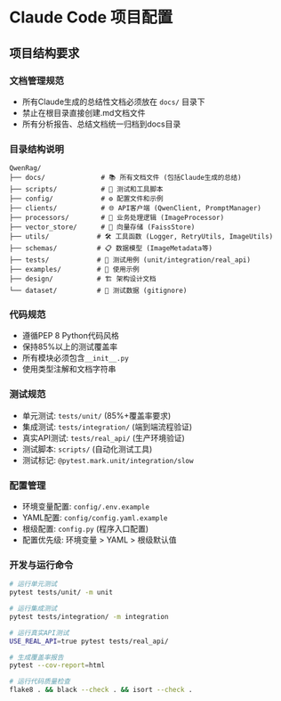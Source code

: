 # Claude Code 项目配置

## 项目结构要求

### 文档管理规范
- 所有Claude生成的总结性文档必须放在 `docs/` 目录下
- 禁止在根目录直接创建.md文档文件
- 所有分析报告、总结文档统一归档到docs目录

### 目录结构说明
```
QwenRag/
├── docs/              # 📚 所有文档文件 (包括Claude生成的总结)
├── scripts/           # 🔧 测试和工具脚本  
├── config/            # ⚙️ 配置文件和示例
├── clients/           # 🌐 API客户端 (QwenClient, PromptManager)
├── processors/        # 🔄 业务处理逻辑 (ImageProcessor)
├── vector_store/      # 💾 向量存储 (FaissStore)
├── utils/            # 🛠️ 工具函数 (Logger, RetryUtils, ImageUtils)
├── schemas/          # 📋 数据模型 (ImageMetadata等)
├── tests/            # 🧪 测试用例 (unit/integration/real_api)
├── examples/         # 📖 使用示例
├── design/           # 🏗️ 架构设计文档
└── dataset/          # 📸 测试数据 (gitignore)
```

### 代码规范
- 遵循PEP 8 Python代码风格
- 保持85%以上的测试覆盖率
- 所有模块必须包含`__init__.py`
- 使用类型注解和文档字符串

### 测试规范
- 单元测试: `tests/unit/` (85%+覆盖率要求)
- 集成测试: `tests/integration/` (端到端流程验证)
- 真实API测试: `tests/real_api/` (生产环境验证)
- 测试脚本: `scripts/` (自动化测试工具)
- 测试标记: `@pytest.mark.unit/integration/slow`

### 配置管理
- 环境变量配置: `config/.env.example`
- YAML配置: `config/config.yaml.example`
- 根级配置: `config.py` (程序入口配置)
- 配置优先级: 环境变量 > YAML > 根级默认值

### 开发与运行命令
```bash
# 运行单元测试
pytest tests/unit/ -m unit

# 运行集成测试  
pytest tests/integration/ -m integration

# 运行真实API测试
USE_REAL_API=true pytest tests/real_api/

# 生成覆盖率报告
pytest --cov-report=html

# 运行代码质量检查
flake8 . && black --check . && isort --check .
```